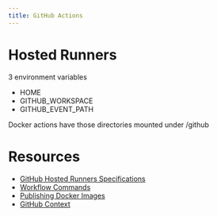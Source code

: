 ```yaml
---
title: GitHub Actions
---
```


# Hosted Runners

3 environment variables

* HOME
* GITHUB_WORKSPACE
* GITHUB_EVENT_PATH

Docker actions have those directories mounted under /github

# Resources

 * [GitHub Hosted Runners Specifications](https://docs.github.com/en/free-pro-team@latest/actions/reference/specifications-for-github-hosted-runners)
 * [Workflow Commands](https://docs.github.com/en/free-pro-team@latest/actions/reference/workflow-commands-for-github-actions#about-workflow-commands)
 * [Publishing Docker Images](https://docs.github.com/en/free-pro-team@latest/actions/guides/publishing-docker-images)
 * [GitHub Context](https://docs.github.com/en/free-pro-team@latest/actions/reference/context-and-expression-syntax-for-github-actions#github-context)